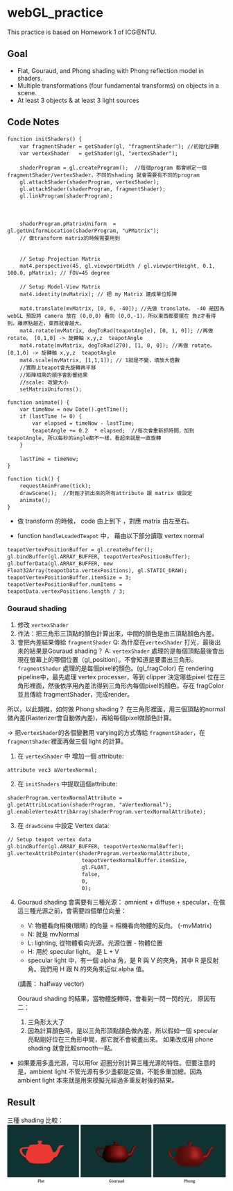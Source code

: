 # webGL_practice
This practice is based on Homework 1 of ICG@NTU. 

## Goal
* Flat, Gouraud, and Phong shading with Phong reflection model in shaders.
* Multiple transformations (four fundamental transforms) on objects in a scene.
* At least 3 objects & at least 3 light sources


## Code Notes

```
function initShaders() {
    var fragmentShader = getShader(gl, "fragmentShader"); //初始化摻數
    var vertexShader   = getShader(gl, "vertexShader");

    shaderProgram = gl.createProgram();  //每個program 都會綁定一個fragmentShader/vertexShader，不同的shading 就會需要有不同的program
    gl.attachShader(shaderProgram, vertexShader);
    gl.attachShader(shaderProgram, fragmentShader);
    gl.linkProgram(shaderProgram);



    shaderProgram.pMatrixUniform  = gl.getUniformLocation(shaderProgram, "uPMatrix");   
    // 做transform matrix的時候需要用到


    // Setup Projection Matrix  
    mat4.perspective(45, gl.viewportWidth / gl.viewportHeight, 0.1, 100.0, pMatrix); // FOV=45 degree

    // Setup Model-View Matrix
    mat4.identity(mvMatrix); // 把 my Matrix 建成單位矩陣
    
    mat4.translate(mvMatrix, [0, 0, -40]); //先做 translate。 -40 是因為 webGL 預設將 camera 放在 (0,0,0) 看向 (0,0,-1)，所以東西都要擺在 負z才看得到。離原點越近，東西就會越大。 
    mat4.rotate(mvMatrix, degToRad(teapotAngle), [0, 1, 0]); //再做 rotate。 [0,1,0] -> 旋轉軸 x,y,z  teapotAngle
    mat4.rotate(mvMatrix, degToRad(270), [1, 0, 0]); //再做 rotate。 [0,1,0] -> 旋轉軸 x,y,z  teapotAngle
    mat4.scale(mvMatrix, [1,1,1]); // 1就是不變，填放大倍數
    //實際上teapot會先旋轉再平移
    //矩陣相乘的順序會影響結果
    //scale: 改變大小
    setMatrixUniforms();
```

```
function animate() {
    var timeNow = new Date().getTime();
    if (lastTime != 0) {
        var elapsed = timeNow - lastTime;
        teapotAngle += 0.2  * elapsed;  //每次會重新抓時間，加到teapotAngle, 所以每秒的angle都不一樣，看起來就是一直旋轉
    }
    
    lastTime = timeNow;
}
```

```
function tick() {
    requestAnimFrame(tick);
    drawScene();  //對剛才抓出來的所有attribute 跟 matrix 做設定
    animate();
}
```


* 做 transform 的時候， code 由上到下 ，對應 matrix 由左至右。

* function `handleLoadedTeapot` 中， 藉由以下部分讀取 vertex normal

```
teapotVertexPositionBuffer = gl.createBuffer();
gl.bindBuffer(gl.ARRAY_BUFFER, teapotVertexPositionBuffer);
gl.bufferData(gl.ARRAY_BUFFER, new Float32Array(teapotData.vertexPositions), gl.STATIC_DRAW);
teapotVertexPositionBuffer.itemSize = 3;
teapotVertexPositionBuffer.numItems = teapotData.vertexPositions.length / 3;
```
  


### Gouraud shading
1. 修改 `vertexShader`
2. 作法：把三角形三頂點的顏色計算出來，中間的顏色是由三頂點顏色內差。
3. 會把內差結果傳給 `fragmentShader`
Q: 為什麼在`vertexShader` 打光，最後出來的結果是Gouraud shading？
A: `vertexShader` 處理的是每個頂點最後會出現在螢幕上的哪個位置（gl_position）。不會知道是要畫出三角形。
`fragmentShader` 處理的是每個pixel的顏色。(gl_fragColor)
在 rendering pipeline中，最先處理 vertex processer，等到 clipper 決定哪些pixel 位在三角形裡面，然後依序用內差法得到三角形內每個pixel的顏色，存在 fragColor並且傳給 fragmentShader，完成render。

所以，以此類推，如何做 Phong shading？
在三角形裡面，用三個頂點的normal 做內差(Rasterizer會自動做內差)，再給每個pixel做顏色計算。

-> 把`vertexShader`的各個變數用 varying的方式傳給 `fragmentShader`，在`fragmentShader`裡面再做三個 light 的計算。




1. 在 `vertexShader` 中 增加一個 attribute:
```
attribute vec3 aVertexNormal; 
```
2. 在 `initShaders` 中提取這個attribute:
```
shaderProgram.vertexNormalAttribute = gl.getAttribLocation(shaderProgram, "aVertexNormal");
gl.enableVertexAttribArray(shaderProgram.vertexNormalAttribute);
```

3. 在 `drawScene` 中設定 Vertex data:
```
// Setup teapot vertex data
gl.bindBuffer(gl.ARRAY_BUFFER, teapotVertexNormalBuffer);
gl.vertexAttribPointer(shaderProgram.vertexNormalAttribute, 
                        teapotVertexNormalBuffer.itemSize, 
                        gl.FLOAT, 
                        false, 
                        0, 
                        0);
```


4. Gouraud shading 會需要有三種光源： amnient + diffuse + specular，在做這三種光源之前，會需要四個單位向量：
    - V: 物體看向相機(眼睛) 的向量 = 相機看向物體的反向。 (-mvMatrix)
    - N: 就是 mvNormal 
    - L: lighting, 從物體看向光源。光源位置 - 物體位置
    - H: 用於 specular light。 是 L + V
    * specular light 中，有一個 alpha 角，是 R 與 V 的夾角，其中 R 是反射角。我們用 H 跟 N 的夾角來近似 alpha 值。

    (講義： halfway vector)
    
    Gouraud shading 的結果，當物體旋轉時，會看到一閃一閃的光，
    原因有二：
    1. 三角形太大了
    2. 因為計算顏色時，是以三角形頂點顏色做內差，所以假如一個 specular 亮點剛好位在三角形中間，那它就不會被畫出來。
    如果改成用 phone shading 就會比較smooth一點。


* 如果要用多盞光源，可以用for 迴圈分別計算三種光源的特性。但要注意的是，ambient light 不管光源有多少盞都是定值，不能多重加總。因為 ambient light 本來就是用來模擬光經過多重反射後的結果。




## Result
三種 shading 比較：
![image](shading.png)

